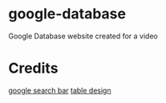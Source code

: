 # google-database
Google Database website created for a video

# Credits
[google search bar](https://codepen.io/jitendrarathore/pen/LwPrEp)
[table design](https://codepen.io/alexerlandsson/pen/mPWgpO)
